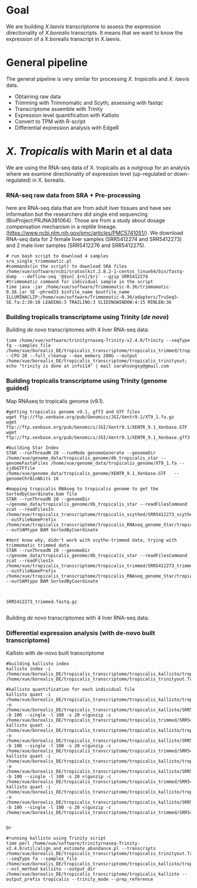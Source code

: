 # Goal
We are building *X.laevis* transcriptome to assess the expression directionality of *X.borealis* transcripts. It means that we want to know the expression of a X.borealis transcript in X.laevis.

# General pipeline
The general pipeline is very similar for processing *X. tropicalis* and *X. laevis* data.
- Obtaining raw data
- Trimming with Trimmomatic and Scyth; assessing with fastqc
- Transcriptome assemble with Trinity
- Expression level quantification with Kallisto
- Convert to TPM with R-script
- Differential expression analysis with EdgeR


# *X. Tropicalis* with Marin et al data
We are using the RNA-seq data of X. tropicalis as a outgroup for an analysis where we examine directionality of expression level (up-regulated or down-regulated) in X. borealis. 

### RNA-seq raw data from SRA + Pre-processing
here are RNA-seq data that are from adult liver tissues and have sex information but the researchers did single end sequencing (BioProject:PRJNA381064). Those are from a study about dosage compensation mechanism in a reptile lineage. (https://www.ncbi.nlm.nih.gov/pmc/articles/PMC5741051/). We download RNA-seq data for 2 female liver samples (SRR5412274 and SRR5412273) and 2 male liver samples (SRR5412276 and SRR5412275). 
```
# run bash script to download 4 samples
sra_single_trimmomatic.pl
#commands(in the script) to download SRA files  
/home/xue/software/ncbi/sratoolkit.2.8.2-1-centos_linux64/bin/fastq-dump  --defline-seq '@$sn[_$rn]/$ri' --gzip SRR5412274
#trimmomatic command for individual sample in the script
time java -jar /home/xue/software/Trimmomatic-0.36/trimmomatic-0.36.jar SE -phred33 $infile_name $outfile_name ILLUMINACLIP:/home/xue/software/Trimmomatic-0.36/adapters/TruSeq3-SE.fa:2:30:10 LEADING:3 TRAILING:3 SLIDINGWINDOW:4:15 MINLEN:36
```
### Building tropicalis transcriptome using Trinity (*de novo*)
Building *de novo* transcriptomes with 4 liver RNA-seq data:
```
time /home/xue/software/trinityrnaseq-Trinity-v2.4.0/Trinity --seqType fq --samples_file /home/xue/borealis_DE/tropicalis_transcriptome/tropicalis_trimmed/tropicalis_samples_file --CPU 20 --full_cleanup --max_memory 200G --output /home/xue/borealis_DE/tropicalis_transcriptome/tropicalis_trinityout; echo "trinity is done at info114" | mail sarahsongxy@gmail.com

```
### Building tropicalis transcriptome using Trinity (genome guided)
Map RNAseq to tropicalis genome (v9.1). 
```
#getting tropicalis genome v9.1, gff3 and GTF files
wget ftp://ftp.xenbase.org/pub/Genomics/JGI/Xentr9.1/XT9_1.fa.gz
wget ftp://ftp.xenbase.org/pub/Genomics/JGI/Xentr9.1/XENTR_9.1_Xenbase.GTF
wget ftp://ftp.xenbase.org/pub/Genomics/JGI/Xentr9.1/XENTR_9.1_Xenbase.gff3

#building Star Index
STAR --runThreadN 20 --runMode genomeGenerate --genomeDir /home/xue/genome_data/tropicalis_genome/db_tropicalis_star --genomeFastaFiles /home/xue/genome_data/tropicalis_genome/XT9_1.fa --sjdbGTFfile  /home/xue/genome_data/tropicalis_genome/XENTR_9.1_Xenbase.GTF   --genomeChrBinNbits 16

#mapping tropicalis RNAseq to tropicalis genome to get the SortedbyCoordinate.bam file
STAR --runThreadN 20 --genomeDir ~/genome_data/tropicalis_genome/db_tropicalis_star --readFilesCommand zcat --readFilesIn /home/xue/tropicalis_transcriptome/tropicalis_scythed/SRR5412273_scythed.fastq.gz,/home/xue/tropicalis_transcriptome/tropicalis_scythed/SRR5412274_scythed.fastq.gz,/home/xue/tropicalis_transcriptome/tropicalis_scythed/SRR5412275_scythed.fastq.gz,/home/xue/tropicalis_transcriptome/tropicalis_scythed/SRR5412276_scythed.fastq.gz --outFileNamePrefix /home/xue/tropicalis_transcriptome/tropicalis_RNAseq_genome_Star/tropicalis_mapping_RNAseq_genome --outSAMtype BAM SortedByCoordinate

#dont know why, didn't work with scythe-trimmed data, trying with trimmomatic trimmed data
STAR --runThreadN 20 --genomeDir ~/genome_data/tropicalis_genome/db_tropicalis_star --readFilesCommand zcat --readFilesIn /home/xue/tropicalis_transcriptome/tropicalis_trimmed/SRR5412273_trimmed.fastq.gz,/home/xue/tropicalis_transcriptome/tropicalis_trimmed/SRR5412274_trimmed.fastq.gz,/home/xue/tropicalis_transcriptome/tropicalis_trimmed/SRR5412275_trimmed.fastq.gz,/home/xue/tropicalis_transcriptome/tropicalis_trimmed/SRR5412276_trimmed.fastq.gz --outFileNamePrefix /home/xue/tropicalis_transcriptome/tropicalis_RNAseq_genome_Star/tropicalis_mapping_RNAseq_genome --outSAMtype BAM SortedByCoordinate



SRR5412273_trimmed.fastq.gz


```
Building *de novo* transcriptomes with 4 liver RNA-seq data:


### Differential expression analysis (with de-novo built transcriptome)
Kallisto with de-novo built transcriptome
```
#building kallisto index
kallisto index -i /home/xue/borealis_DE/tropicalis_transcriptome/tropicalis_kallisto/tropicalis_trinityout.idx /home/xue/borealis_DE/tropicalis_transcriptome/tropicalis_trinityout.Trinity.fasta

#kallisto quantification for each individual file
kallisto quant -i /home/xue/borealis_DE/tropicalis_transcriptome/tropicalis_kallisto/tropicalis_trinityout.idx -o /home/xue/borealis_DE/tropicalis_transcriptome/tropicalis_kallisto/SRR5412273 -b 100 --single -l 100 -s 20 <(gunzip -c /home/xue/borealis_DE/tropicalis_transcriptome/tropicalis_trimmed/SRR5412273_trimmed.fastq.gz)
kallisto quant -i /home/xue/borealis_DE/tropicalis_transcriptome/tropicalis_kallisto/tropicalis_trinityout.idx -o /home/xue/borealis_DE/tropicalis_transcriptome/tropicalis_kallisto/SRR5412274 -b 100 --single -l 100 -s 20 <(gunzip -c /home/xue/borealis_DE/tropicalis_transcriptome/tropicalis_trimmed/SRR5412274_trimmed.fastq.gz)
kallisto quant -i /home/xue/borealis_DE/tropicalis_transcriptome/tropicalis_kallisto/tropicalis_trinityout.idx -o /home/xue/borealis_DE/tropicalis_transcriptome/tropicalis_kallisto/SRR5412275 -b 100 --single -l 100 -s 20 <(gunzip -c /home/xue/borealis_DE/tropicalis_transcriptome/tropicalis_trimmed/SRR5412275_trimmed.fastq.gz)
kallisto quant -i /home/xue/borealis_DE/tropicalis_transcriptome/tropicalis_kallisto/tropicalis_trinityout.idx -o /home/xue/borealis_DE/tropicalis_transcriptome/tropicalis_kallisto/SRR5412276 -b 100 --single -l 100 -s 20 <(gunzip -c /home/xue/borealis_DE/tropicalis_transcriptome/tropicalis_trimmed/SRR5412276_trimmed.fastq.gz)


Or

#running kallisto using Trinity script
time perl /home/xue/software/trinityrnaseq-Trinity-v2.4.0/util/align_and_estimate_abundance.pl --transcripts /home/xue/borealis_DE/tropicalis_transcriptome/tropicalis_trinityout.Trinity.fasta --seqType fa --samples_file /home/xue/borealis_DE/tropicalis_transcriptome/tropicalis_kallisto/tropicalis_samplefile.txt --est_method kallisto --output_dir /home/xue/borealis_DE/tropicalis_transcriptome/tropicalis_kallisto --output_prefix tropicalis --trinity_mode --prep_reference
```





